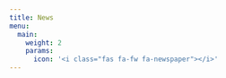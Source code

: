 ```yaml
---
title: News
menu:
  main:
    weight: 2
    params:
      icon: '<i class="fas fa-fw fa-newspaper"></i>'
---
```

